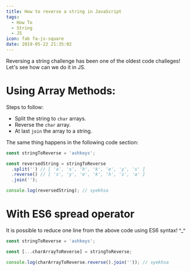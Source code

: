 ```yaml
---
title: How to reverse a string in JavaScript
tags:
  - How To
  - String
  - JS
icon: fab fa-js-square
date: 2019-05-22 21:35:02
---
```



Reversing a string challenge has been one of the oldest code challeges! Let's see how can we do it in JS.

# Using Array Methods:

Steps to follow:

- Split the string to `char` arrays.
- Reverse the `char` array.
- At last `join` the array to a string.

The same thing happens in the following code section:

```js
const stringToReverse = 'ashkeys';

const reversedString = stringToReverse
  .split('') // [ 'a', 's', 'h', 'k', 'e', 'y', 's' ]
  .reverse() // [ 's', 'y', 'e', 'k', 'h', 's', 'a' ]
  .join('');

console.log(reversedString); // syekhsa
```

# With ES6 spread operator

It is possible to reduce one line from the above code using ES6 syntax! ^\_^

```js
const stringToReverse = 'ashkeys';

const [...charArrayToReverse] = stringToReverse;

console.log(charArrayToReverse.reverse().join('')); // syekhsa
```
